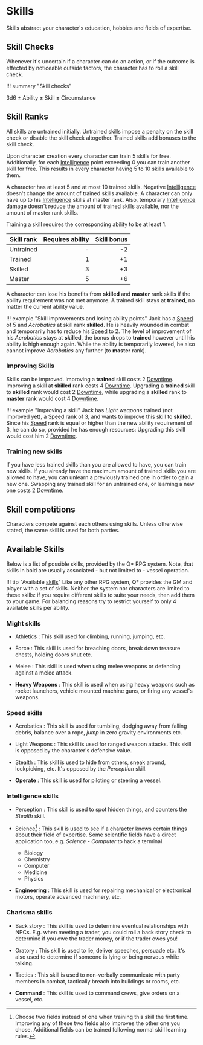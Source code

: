 # Skills

Skills abstract your character's education, hobbies and fields of expertise.

## Skill Checks

Whenever it's uncertain if a character can do an action, or if the outcome is
effected by noticeable outside factors, the character has to roll a skill check.

!!! summary "Skill checks"
    <div class="formula formula-top formula-bottom">
    <span data-bracket-bottom="Base">3d6</span> ±
    <span data-bracket-top="Skill modifier">Ability</span> ±
    <span data-bracket-bottom="Skill modifier">Skill</span> ±
    <span data-bracket-top="Perks / Flaws / Race">Circumstance</span>
    </div>

## Skill Ranks

All skills are untrained initially. Untrained skills impose a penalty on the
skill check or disable the skill check altogether. Trained skills add bonuses to
the skill check.

Upon character creation every character can train 5 skills for free.
Additionally, for each [Intelligence](#intelligence) point exceeding 0 you can
train another skill for free. This results in every character having 5 to 10
skills available to them.

A character has at least 5 and at most 10 trained skills. Negative
[Intelligence](#intelligence) doesn't change the amount of trained skills
available. A character can only have up to his [Intelligence](#intelligence)
skills at master rank. Also, temporary [Intelligence](#intelligence) damage
doesn't reduce the amount of trained skills available, nor the amount of master
rank skills.

Training a skill requires the corresponding ability to be at least 1.

| Skill rank | Requires ability | Skill bonus |
|------------|-----------------:|------------:|
| Untrained  |                - |          -2 |
| Trained    |                1 |          +1 |
| Skilled    |                3 |          +3 |
| Master     |                5 |          +6 |

A character can lose his benefits from **skilled** and **master** rank skills if
the ability requirement was not met anymore. A trained skill stays at
**trained**, no matter the current ability value.

!!! example "Skill improvements and losing ability points"
    Jack has a [Speed](#speed) of 5 and *Acrobatics* at skill rank **skilled**.
    He is heavily wounded in combat and temporarily has to reduce his
    [Speed](#speed) to 2. The level of improvement of his *Acrobatics* stays at
    **skilled**, the bonus drops to **trained** however until his ability
    is high enough again. While the ability is temporarily lowered, he also
    cannot improve *Acrobatics* any further (to **master** rank).

<div class="col-layout-start"></div>

### Improving Skills

Skills can be improved. Improving a **trained** skill costs 2
[Downtime](#downtime). Improving a skill at **skilled** rank costs 4
[Downtime](#downtime). Upgrading a **trained** skill to **skilled** rank would
cost 2 [Downtime](#downtime), while upgrading a **skilled** rank to **master**
rank would cost 4 [Downtime](#downtime).

!!! example "Improving a skill"
    Jack has *Light weapons* trained (not improved yet), a [Speed](#speed) rank
    of 3, and wants to improve this skill to **skilled**. Since his
    [Speed](#speed) rank is equal or higher than the new ability
    requirement of 3, he can do so, provided he has enough resources: Upgrading
    this skill would cost him 2 [Downtime](#downtime).

<div class="col-layout-end"></div>
<div class="col-layout-start"></div>

### Training new skills

If you have less trained skills than you are allowed to have, you can train new
skills. If you already have the maximum amount of trained skills you are allowed
to have, you can unlearn a previously trained one in order to gain a new one.
Swapping any trained skill for an untrained one, or learning a new one costs 2
[Downtime](#downtime).

<div class="col-layout-end clearfix"></div>

## Skill competitions

Characters compete against each others using skills. Unless otherwise stated,
the same skill is used for both parties.

## Available Skills

Below is a list of possible skills, provided by the Q* RPG system. Note, that
skills in bold are usually associated - but not limited to - vessel operation.

!!! tip "Available [skills](#skills)"
    Like any other  RPG system, Q* provides the GM and player with a set of
    skills. Neither the system nor characters are limited to these skills: if
    you require different skills to suite your needs, then add them to your
    game. For balancing reasons try to restrict yourself to only 4 available
    skills per ability.

<div class="left" markdown="1">

### Might skills

* Athletics
:   This skill used for climbing, running, jumping, etc.

* Force
:   This skill is used for breaching doors, break down treasure chests, holding
doors shut etc.

* Melee
:   This skill is used when using melee weapons or defending against a melee
attack.

* **Heavy Weapons**
:   This skill is used when using heavy weapons such as rocket launchers,
vehicle mounted machine guns, or firing any vessel's weapons.

</div>
<div class="right" markdown="1">

### Speed skills

* Acrobatics
:   This skill is used for tumbling, dodging away from falling debris, balance
over a rope, *jump* in zero gravity environments etc.

* Light Weapons
:   This skill is used for ranged weapon attacks. This skill is opposed by the
character's defensive value.

* Stealth
:   This skill is used to hide from others, sneak around, lockpicking, etc. It's
opposed by the *Perception* skill.

* **Operate**
:   This skill is used for piloting or steering a vessel.

</div>
<div class="left" markdown="1">

### Intelligence skills

* Perception
:   This skill is used to spot hidden things, and counters the *Stealth* skill.

* Science[^Science]
:   This skill is used to see if a character knows certain things about their
field of expertise. Some scientific fields have a direct application too, e.g.
*Science - Computer* to hack a terminal.

    * Biology
    * Chemistry
    * Computer
    * Medicine
    * Physics

* **Engineering**
:   This skill is used for repairing mechanical or electronical motors, operate
advanced machinery, etc.

[^Science]:
    Choose two fields instead of one when training this skill the first time.
    Improving any of these two fields also improves the other one you chose.
    Additional fields can be trained following normal skill learning rules.

</div>
<div class="right" markdown="1">

### Charisma skills

* Back story
:   This skill is used to determine eventual relationships with NPCs. E.g. when
meeting a trader, you could roll a back story check to determine if you owe the
trader money, or if the trader owes you!

* Oratory
:   This skill is used to lie, deliver speeches, persuade etc. It's also used to
determine if someone is lying or being nervous while talking.

* Tactics
:   This skill is used to non-verbally communicate with party members in combat,
tactically breach into buildings or rooms, etc.

* **Command**
:   This skill is used to command crews, give orders on a vessel, etc.

</div>
<div class="clearfix"></div>
